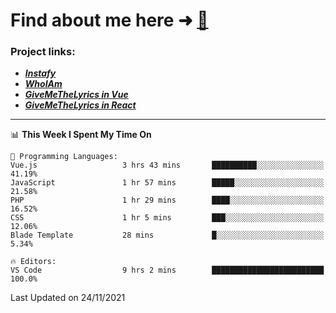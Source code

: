 # Find about me here ➜ [🧑](https://pauabella.dev)

### Project links:
- ***[Instafy](https://instafy.me)***
- ***[WhoIAm](https://pauabella.dev)***
- ***[GiveMeTheLyrics in Vue](https://lyrics.pauabella.dev)***
- ***[GiveMeTheLyrics in React](https://pauabella.dev/GiveMeTheLyrics)***

---
<!--START_SECTION:waka-->
📊 **This Week I Spent My Time On** 

```text
💬 Programming Languages: 
Vue.js                   3 hrs 43 mins       ██████████░░░░░░░░░░░░░░░   41.19% 
JavaScript               1 hr 57 mins        █████░░░░░░░░░░░░░░░░░░░░   21.58% 
PHP                      1 hr 29 mins        ████░░░░░░░░░░░░░░░░░░░░░   16.52% 
CSS                      1 hr 5 mins         ███░░░░░░░░░░░░░░░░░░░░░░   12.06% 
Blade Template           28 mins             █░░░░░░░░░░░░░░░░░░░░░░░░   5.34%

🔥 Editors: 
VS Code                  9 hrs 2 mins        █████████████████████████   100.0%

```


 Last Updated on 24/11/2021
<!--END_SECTION:waka-->
